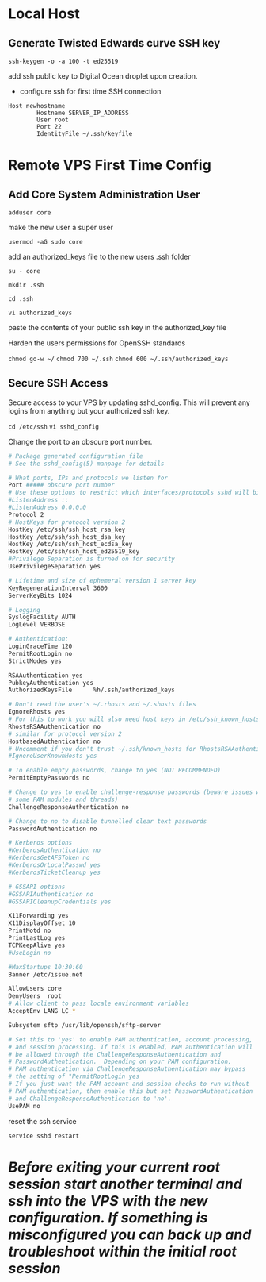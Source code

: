 # Local Host

## Generate Twisted Edwards curve SSH key

`ssh-keygen -o -a 100 -t ed25519`

add ssh public key to Digital Ocean droplet upon creation.

* configure ssh for first time SSH connection

```
Host newhostname
        Hostname SERVER_IP_ADDRESS
        User root
        Port 22
        IdentityFile ~/.ssh/keyfile
```
# Remote VPS First Time Config

## Add Core System Administration User

`adduser core`

make the new user a super user

`usermod -aG sudo core`

add an authorized_keys file to the new users .ssh folder

`su - core`

`mkdir .ssh`

`cd .ssh`

`vi authorized_keys`

paste the contents of your public ssh key in the authorized_key file

Harden the users permissions for OpenSSH standards

`chmod go-w ~/`
`chmod 700 ~/.ssh`
`chmod 600 ~/.ssh/authorized_keys`

## Secure SSH Access

Secure access to your VPS by updating sshd_config. This will prevent any logins from anything but your authorized ssh key. 

`cd /etc/ssh`
`vi sshd_config`

Change the port to an obscure port number.

```sh
# Package generated configuration file
# See the sshd_config(5) manpage for details

# What ports, IPs and protocols we listen for
Port ##### obscure port number
# Use these options to restrict which interfaces/protocols sshd will bind to
#ListenAddress ::
#ListenAddress 0.0.0.0
Protocol 2
# HostKeys for protocol version 2
HostKey /etc/ssh/ssh_host_rsa_key
HostKey /etc/ssh/ssh_host_dsa_key
HostKey /etc/ssh/ssh_host_ecdsa_key
HostKey /etc/ssh/ssh_host_ed25519_key
#Privilege Separation is turned on for security
UsePrivilegeSeparation yes

# Lifetime and size of ephemeral version 1 server key
KeyRegenerationInterval 3600
ServerKeyBits 1024

# Logging
SyslogFacility AUTH
LogLevel VERBOSE

# Authentication:
LoginGraceTime 120
PermitRootLogin no
StrictModes yes

RSAAuthentication yes
PubkeyAuthentication yes
AuthorizedKeysFile      %h/.ssh/authorized_keys

# Don't read the user's ~/.rhosts and ~/.shosts files
IgnoreRhosts yes
# For this to work you will also need host keys in /etc/ssh_known_hosts
RhostsRSAAuthentication no
# similar for protocol version 2
HostbasedAuthentication no
# Uncomment if you don't trust ~/.ssh/known_hosts for RhostsRSAAuthentication
#IgnoreUserKnownHosts yes

# To enable empty passwords, change to yes (NOT RECOMMENDED)
PermitEmptyPasswords no

# Change to yes to enable challenge-response passwords (beware issues with
# some PAM modules and threads)
ChallengeResponseAuthentication no

# Change to no to disable tunnelled clear text passwords
PasswordAuthentication no

# Kerberos options
#KerberosAuthentication no
#KerberosGetAFSToken no
#KerberosOrLocalPasswd yes
#KerberosTicketCleanup yes

# GSSAPI options
#GSSAPIAuthentication no
#GSSAPICleanupCredentials yes

X11Forwarding yes
X11DisplayOffset 10
PrintMotd no
PrintLastLog yes
TCPKeepAlive yes
#UseLogin no

#MaxStartups 10:30:60
Banner /etc/issue.net

AllowUsers core
DenyUsers  root
# Allow client to pass locale environment variables
AcceptEnv LANG LC_*

Subsystem sftp /usr/lib/openssh/sftp-server

# Set this to 'yes' to enable PAM authentication, account processing,
# and session processing. If this is enabled, PAM authentication will
# be allowed through the ChallengeResponseAuthentication and
# PasswordAuthentication.  Depending on your PAM configuration,
# PAM authentication via ChallengeResponseAuthentication may bypass
# the setting of "PermitRootLogin yes
# If you just want the PAM account and session checks to run without
# PAM authentication, then enable this but set PasswordAuthentication
# and ChallengeResponseAuthentication to 'no'.
UsePAM no
```

reset the ssh service

`service sshd restart`

# *Before exiting your current root session start another terminal and ssh into the VPS with the new configuration. If something is misconfigured you can back up and troubleshoot within the initial root session*